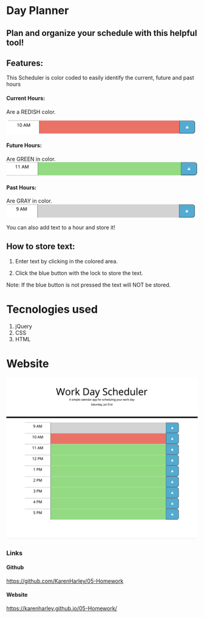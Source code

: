 # Day Planner

## Plan and organize your schedule with this helpful tool!

## Features:
 This Scheduler is color coded to easily identify the current, future and past hours


 #### Current Hours:

 Are a REDISH color. 

 ![red color](./pics/red.png)

 #### Future Hours:

  Are GREEN in color. 
  ![green color](./pics/green.png)

 #### Past Hours:
  
  Are GRAY in color. 
  ![grey color](./pics/gray.png)

 You can also add text to a hour and store it!

 ## How to store text:

 1. Enter text by clicking in the colored area. 

 2. Click the blue button with the lock to store the text.

 Note: If the blue button is not pressed the text will NOT be stored.

# Tecnologies used

1. jQuery
2. CSS
3. HTML

 # Website 
 ![full webpage](./pics/webPic.png)


 ### Links
 

#### Github

https://github.com/KarenHarley/05-Homework

#### Website

https://karenharley.github.io/05-Homework/
